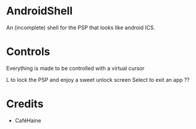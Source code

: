 # AndroidShell
An (incomplete) shell for the PSP that looks like android ICS.

# Controls
Everything is made to be controlled with a virtual cursor

L to lock the PSP and enjoy a sweet unlock screen
Select to exit an app
??

# Credits
- CaféHaine
